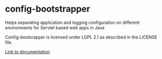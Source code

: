 config-bootstrapper
===================

Helps separating application and logging configuration on different environments for Servlet based web apps in Java

Config-bootsrapper is licensed under LGPL 2.1 as described in the LICENSE file.

<a href="http://htmlpreview.github.com/?https://raw.github.com/chilmers/config-bootstrapper/master/apidocs/com/chilmers/configbootstrapper/ConfigServletContextListener.html">Link to documentation</a>
